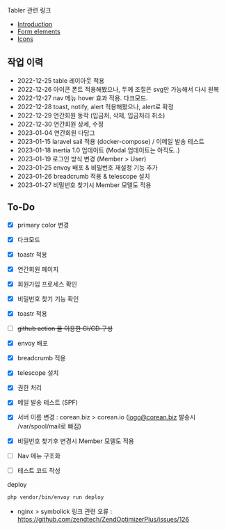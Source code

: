 Tabler 관련 링크
* [Introduction](https://preview.tabler.io/docs/)
* [Form elements](https://preview.tabler.io/form-elements.html)
* [Icons](https://preview.tabler.io/icons.html)

## 작업 이력
- 2022-12-25 table 레이아웃 적용
- 2022-12-26 아이콘 폰트 적용해봤으나, 두께 조절은 svg만 가능해서 다시 원복
- 2022-12-27 nav 메뉴 hover 효과 적용. 다크모드. 
- 2022-12-28 toast, notify, alert 적용해봤으나, alert로 확정
- 2022-12-29 연간회원 동작 (입금처, 삭제, 입금처리 취소)
- 2022-12-30 연간회원 상세, 수정 
- 2023-01-04 연간회원 다담그
- 2023-01-15 laravel sail 적용 (docker-compose) / 이메일 발송 테스트 
- 2023-01-18 inertia 1.0 업데이트 (Modal 업데이트는 아직도..)
- 2023-01-19 로그인 방식 변경 (Member > User)
- 2023-01-25 envoy 배포 & 비밀번호 재설정 기능 추가 
- 2023-01-26 breadcrumb 적용 & telescope 설치
- 2023-01-27 비밀번호 찾기시 Member 모델도 적용


## To-Do
- [x] primary color 변경
- [x] 다크모드
- [x] toastr 적용
- [x] 연간회원 페이지 
- [x] 회원가입 프로세스 확인
- [x] 비밀번호 찾기 기능 확인
- [x] toastr 적용
- [ ] ~~github action 을 이용한 CI/CD 구성~~
- [x] envoy 배포
- [x] breadcrumb 적용
- [x] telescope 설치
- [x] 권한 처리
- [x] 메일 발송 테스트 (SPF)
- [x] 서버 이름 변경 : corean.biz > corean.io (logo@corean.biz 발송시 /var/spool/mail로 빠짐)
- [x] 비밀번호 찾기후 변경시 Member 모델도 적용
- [ ] Nav 메뉴 구조화
- [ ] 테스트 코드 작성


deploy
```bash
php vendor/bin/envoy run deploy
```
- nginx > symbolick 링크 관련 오류 : https://github.com/zendtech/ZendOptimizerPlus/issues/126
